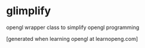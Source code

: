 # glimplify
opengl wrapper class to simplify opengl programming

[generated when learning opengl at learnopeng.com]
